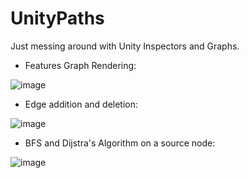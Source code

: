 # UnityPaths

Just messing around with Unity Inspectors and Graphs.

* Features Graph Rendering:

![image](https://user-images.githubusercontent.com/97647743/212582553-9496fe5b-c786-4558-92b8-28d8cd7e9f4e.png)

 * Edge addition and deletion:
 
![image](https://user-images.githubusercontent.com/97647743/212582589-ee976b07-7689-47a8-bf95-609dbe5ecea5.png)

* BFS and Dijstra's Algorithm on a source node:

![image](https://user-images.githubusercontent.com/97647743/212582639-5fcf6259-eac9-4824-9542-ccaceec1796f.png)
